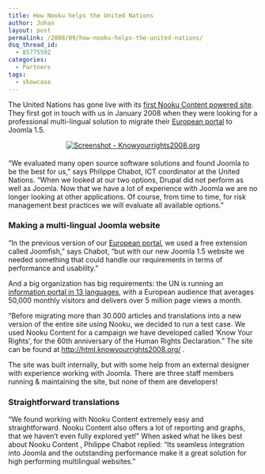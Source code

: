 ```yaml
---
title: How Nooku helps the United Nations
author: Johan
layout: post
permalink: /2008/09/how-nooku-helps-the-united-nations/
dsq_thread_id:
  - 85775592
categories:
  - Partners
tags:
  - showcase
---
```

The United Nations has gone live with its [first Nooku Content powered site][1]. They first got in touch with us in January 2008 when they were looking for a professional multi-lingual solution to migrate their [European portal][2] to Joomla 1.5.

<div style="text-align: center;">
  <a class="image" title="Screenshot - Knowyourrights2008.org" href="http://html.knowyourrights2008.org"><img style="margin-bottom: 5px;" src="http://farm4.static.flickr.com/3043/2884406901_1afee3b8d6.jpg" alt="Screenshot - Knowyourrights2008.org" /></a>
</div>

&#8220;We evaluated many open source software solutions and found Joomla to be the best for us,&#8221; says Philippe Chabot, ICT coordinator at the United Nations. &#8220;When we looked at our two options, Drupal did not perform as well as Joomla. Now that we have a lot of experience with Joomla we are no longer looking at other applications. Of course, from time to time, for risk management best practices we will evaluate all available options.&#8221;

<!--more-->

### Making a multi-lingual Joomla website

&#8220;In the previous version of our [European portal][2], we used a free extension called Joomfish,&#8221; says Chabot, &#8220;but with our new Joomla 1.5 website we needed something that could handle our requirements in terms of performance and usability.&#8221;

And a big organization has big requirements: the UN is running an [information portal in 13 languages][3], with a European audience that averages 50,000 monthly visitors and delivers over 5 million page views a month.

&#8220;Before migrating more than 30.000 articles and translations into a new version of the entire site using Nooku, we decided to run a test case. We used Nooku Content for a campaign we have developed called &#8216;Know Your Rights&#8217;, for the 60th anniversary of the Human Rights Declaration.&#8221; The site can be found at <http://html.knowyourrights2008.org/> .

The site was built internally, but with some help from an external designer with experience working with Joomla. There are three staff members running & maintaining the site, but none of them are developers!

### Straightforward translations

&#8220;We found working with Nooku Content extremely easy and straightforward. Nooku Content also offers a lot of reporting and graphs, that we haven&#8217;t even fully explored yet!&#8221; When asked what he likes best about Nooku Content , Philippe Chabot replied: &#8220;Its seamless integration into Joomla and the outstanding performance make it a great solution for high performing multilingual websites.&#8221;

 [1]: http://html.knowyourrights2008.org
 [2]: http://www.unric.org
 [3]: http://www.unric.org/